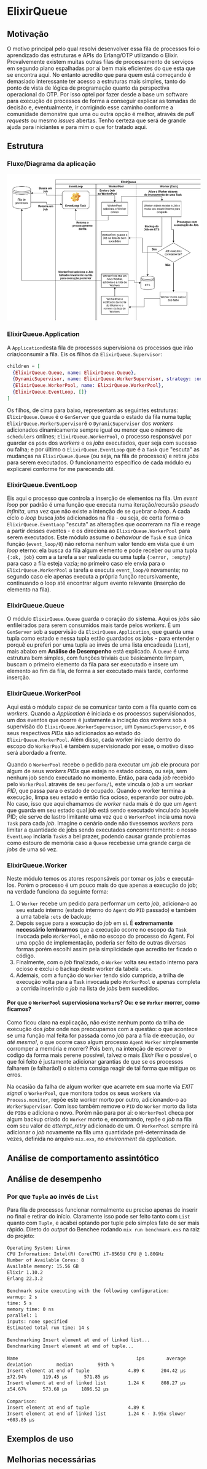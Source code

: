 # ElixirQueue

## Motivação
O motivo principal pelo qual resolvi desenvolver essa fila de processos foi o aprendizado das estruturas e APIs do Erlang/OTP utilizando o Elixir. Provalvemente existem muitas outras filas de processamento de serviços em segundo plano espalhadas por ai bem mais eficientes do que esta que se encontra aqui. No entanto acredito que para quem está começando é demasiado interessante ter acesso a estruturas mais simples, tanto do ponto de vista de lógica de programação quanto da perspectiva operacional do OTP. Por isso optei por fazer desde a base um software para execução de processos de forma a conseguir explicar as tomadas de decisão e, eventualmente, ir corrigindo esse caminho conforme a comunidade demonstre que uma ou outra opção é melhor, através de _pull requests_ ou mesmo _issues_ abertas. Tenho certeza que será de grande ajuda para iniciantes e para mim o que for tratado aqui.

## Estrutura
### Fluxo/Diagrama da aplicação
![Diagrama de fluxo de aplicação](https://raw.githubusercontent.com/abmBispo/elixir-queue/master/ElixirQueue.png)

### ElixirQueue.Application
A `Application`desta fila de processos supervisiona os processos que irão criar/consumir a fila. Eis os filhos da `ElixirQueue.Supervisor`:
```ex
children = [
  {ElixirQueue.Queue, name: ElixirQueue.Queue},
  {DynamicSupervisor, name: ElixirQueue.WorkerSupervisor, strategy: :one_for_one},
  {ElixirQueue.WorkerPool, name: ElixirQueue.WorkerPool},
  {ElixirQueue.EventLoop, []}
]
```
Os filhos, de cima para baixo, representam as seguintes estruturas: `ElixirQueue.Queue` é o `GenServer` que guarda o estado da fila numa tupla; `ElixirQueue.WorkerSupervisor`é o `DynamicSupervisor` dos _workers_ adicionados dinamicamente sempre igual ou menor que o número de `schedulers` onlines; `ElixirQueue.WorkerPool`, o processo responsável por guardar os `pids` dos _workers_ e os _jobs_ executados, quer seja com sucesso ou falha; e por último o `ElixirQueue.EventLoop` que é a `Task` que "escuta" as mudanças na `ElixirQueue.Queue` (ou seja, na fila de processos) e retira _jobs_ para serem executados. O funcionamento específico de cada módulo eu explicarei conforme for me parecendo útil.

### ElixirQueue.EventLoop
Eis aqui o processo que controla a inserção de elementos na fila. Um _event loop_ por padrão é uma função que executa numa iteração/recursão _pseudo infinita_, uma vez que não existe a intenção de se quebrar o _loop_. A cada ciclo o _loop_ busca _jobs_ adicionados na fila - ou seja, de certa forma o `ElixirQueue.EventLoop` "escuta" as alterações que ocorreram na fila e reage a partir desses eventos - e os direciona ao `ElixirQueue.WorkerPool` para serem executados. Este módulo assume o _behaviour_ de `Task` e sua única função (`event_loop/0`) não retorna nenhum valor tendo em vista que é um _loop_ eterno: ela busca da fila algum elemento e pode receber ou uma tupla `{:ok, job}` com a a tarefa a ser realizada ou uma tupla `{:error, :empty}` para caso a fila esteja vazia; no primeiro caso ele envia para o `ElixirQueue.WorkerPool` a tarefa e executa `event_loop/0` novamente; no segundo caso ele apenas executa a própria função recursivamente, continuando o loop até encontrar algum evento relevante (inserção de elemento na fila).

### ElixirQueue.Queue
O módulo `ElixirQueue.Queue` guarda o coração do sistema. Aqui os _jobs_ são enfileirados para serem consumidos mais tarde pelos _workers_. É um `GenServer` sob a supervisão da `ElixirQueue.Application`, que guarda uma tupla como estado e nessa tupla estão guardados os jobs - para entender o porquê eu preferi por uma tupla ao invés de uma lista encadeada (`List`), mais abaixo em **Análise de Desempenho** está explicado. A `Queue` é uma estrutura bem simples, com funções triviais que basicamente limpam, buscam o primeiro elemento da fila para ser executado e insere um elemento ao fim da fila, de forma a ser executado mais tarde, conforme inserção.

### ElixirQueue.WorkerPool
Aqui está o módulo capaz de se comunicar tanto com a fila quanto com os _workers_. Quando a _Application_ é iniciada e os processos supervisionados, um dos eventos que ocorre é justamente a inciação dos _workers_ sob a supervisão do `ElixirQueue.WorkerSupervisor`, um `DynamicSupervisor`, e os seus respectivos _PIDs_ são adicionados ao estado do `ElixirQueue.WorkerPool`. Além disso, cada worker iniciado dentro do escopo do `WorkerPool` é também supervisionado por esse, o motivo disso será abordado a frente.

Quando o `WorkerPool` recebe o pedido para executar um _job_ ele procura por algum de seus _workers PIDs_ que esteja no estado ocioso, ou seja, sem nenhum job sendo executado no momento. Então, para cada _job_ recebido pelo `WorkerPool` através de seu `perform/1`, este vincula o _job_ a um _worker PID_, que passa para o estado de ocupado. Quando o worker termina a execução, limpa seu estado e então fica ocioso, esperando por outro _job_. No caso, isso que aqui chamamos de _worker_ nada mais é do que um `Agent` que guarda em seu estado qual job está sendo executado vinculado àquele PID; ele serve de lastro limitante uma vez que o `WorkerPool` incia uma nova `Task` para cada _job_. Imagine o cenário onde não tivessemos _workers_ para limitar a quantidade de jobs sendo executados concorrentemente: o nosso `EventLoop` inciaria `Task`s a bel prazer, podendo causar grande problemas como estouro de memória caso a `Queue` recebesse uma grande carga de _jobs_ de uma só vez.

### ElixirQueue.Worker
Neste módulo temos os atores responsáveis por tomar os _jobs_ e executá-los. Porém o processo é um pouco mais do que apenas a execução do job; na verdade funciona da seguinte forma:
1. O `Worker` recebe um pedido para performar um certo _job_, adiciona-o ao seu estado interno (estado interno do `Agent` do `PID` passado) e também a uma tabela `:ets` de backup;
2. Depois segue para a execução do _job_ em si. É **extremamente necessário lembrarmos** que a execução ocorre no escopo da `Task` invocada pelo `WorkerPool`, e não no escopo do processo do Agent. Foi uma opção de implementação, poderia ser feito de outras diversas formas porém escolhi assim pela simplicidade que acredito ter ficado o código.
3. Finalmente, com o _job_ finalizado, o `Worker` volta seu estado interno para ocioso e exclui o backup deste worker da tabela `:ets`.
4. Ademais, com a função do `Worker` tendo sido cumprida, a trilha de execução volta para a `Task` invocada pelo `WorkerPool` e apenas completa a corrida inserindo o _job_ na lista de _jobs_ bem sucedidos.

#### Por que o `WorkerPool` superviosiona `Worker`s? Ou: e se `Worker` morrer, como ficamos?
Como ficou claro na explicação, não existe nenhum ponto da trilha de execução dos _jobs_ onde nos preocupamos com a questão: o que acontece se uma função mal feita for passada como _job_ para a fila de execução, _ou até mesmo!_, o que ocorre caso algum processo `Agent` `Worker` simplesmente corromper a memória e morrer? Pois bem, na intenção de escrever o código da forma mais perene possível, talvez o mais _Elixir like_ o possível, o que foi feito é justamente adicionar garantias de que se os processos falharem (e falharão!) o sistema consiga reagir de tal forma que mitigue os erros.

Na ocasião da falha de algum worker que acarrete em sua morte via _EXIT signal_ o `WorkerPool`, que monitora todos os seus workers via `Process.monitor`, repõe este worker morto por outro, adicionando-o ao `WorkerSupervisor`. Com isso também remove o `PID` do `Worker` morto da lista de `PID`s e adiciona o novo. Porém não para por ai: o `WorkerPool` checa por algum backup criado do `Worker` morto e, encontrando, repõe o _job_ na fila com seu valor de _attempt_retry_ adicionado de um. O `WorkerPool` sempre irá adicionar o _job_ novamente na fila uma quantidade pré-determinada de vezes, definida no arquivo `mix.exs`, no _environment_ da _application_. 

## Análise de comportamento assintótico

## Análise de desempenho
### Por que `Tuple` ao invés de `List`
Para fila de processos funcionar normalmente eu preciso apenas de inserir no final e retirar do início. Claramente isso pode ser feito tanto com `List` quanto com `Tuple`, e acabei optando por tuple pelo simples fato de ser mais rápido. Direto do _output_ do Benchee rodando `mix run benchmark.exs` na raiz do projeto:
```
Operating System: Linux
CPU Information: Intel(R) Core(TM) i7-8565U CPU @ 1.80GHz
Number of Available Cores: 8
Available memory: 15.56 GB
Elixir 1.10.2
Erlang 22.3.2

Benchmark suite executing with the following configuration:
warmup: 2 s
time: 5 s
memory time: 0 ns
parallel: 1
inputs: none specified
Estimated total run time: 14 s

Benchmarking Insert element at end of linked list...
Benchmarking Insert element at end of tuple...

Name                                           ips        average  deviation         median         99th %
Insert element at end of tuple              4.89 K      204.42 μs    ±72.94%      119.45 μs      571.85 μs
Insert element at end of linked list        1.24 K      808.27 μs    ±54.67%      573.68 μs     1896.52 μs

Comparison: 
Insert element at end of tuple              4.89 K
Insert element at end of linked list        1.24 K - 3.95x slower +603.85 μs
```

## Exemplos de uso

## Melhorias necessárias
